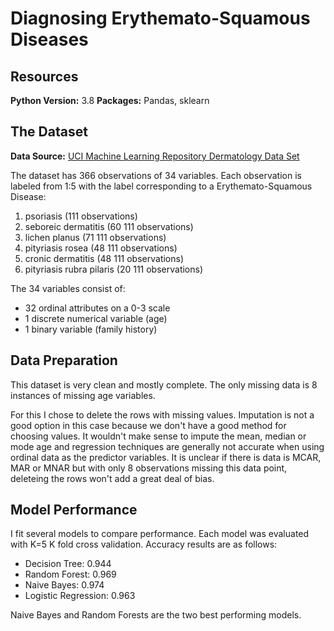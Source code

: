 # Diagnosing Erythemato-Squamous Diseases

## Resources
**Python Version:** 3.8
**Packages:** Pandas, sklearn

## The Dataset
**Data Source:** [UCI Machine Learning Repository Dermatology Data Set](https://archive.ics.uci.edu/ml/datasets/Dermatology)

The dataset has 366 observations of 34 variables. Each observation is labeled from 1:5 with the label corresponding to a Erythemato-Squamous Disease:

1. psoriasis (111 observations)
2. seboreic dermatitis (60 111 observations)
3. lichen planus (71 111 observations)
4. pityriasis rosea (48 111 observations)
5. cronic dermatitis (48 111 observations)
6. pityriasis rubra pilaris (20 111 observations)

The 34 variables consist of:
* 32 ordinal attributes on a 0-3 scale
* 1 discrete numerical variable (age)
* 1 binary variable (family history)

## Data Preparation
This dataset is very clean and mostly complete. The only missing data is 8 instances of missing age variables.

For this I chose to delete the rows with missing values. Imputation is not a good option in this case because we don't have a good method for choosing values. It wouldn't make sense to impute the mean, median or mode age and regression techniques are generally not accurate when using ordinal data as the predictor variables. It is unclear if there is data is MCAR, MAR or MNAR but with only 8 observations missing this data point, deleteing the rows won't add a great deal of bias.

## Model Performance

I fit several models to compare performance. Each model was evaluated with K=5 K fold cross validation. Accuracy results are as follows:

* Decision Tree: 0.944
* Random Forest: 0.969
* Naive Bayes: 0.974
* Logistic Regression: 0.963

Naive Bayes and Random Forests are the two best performing models.
